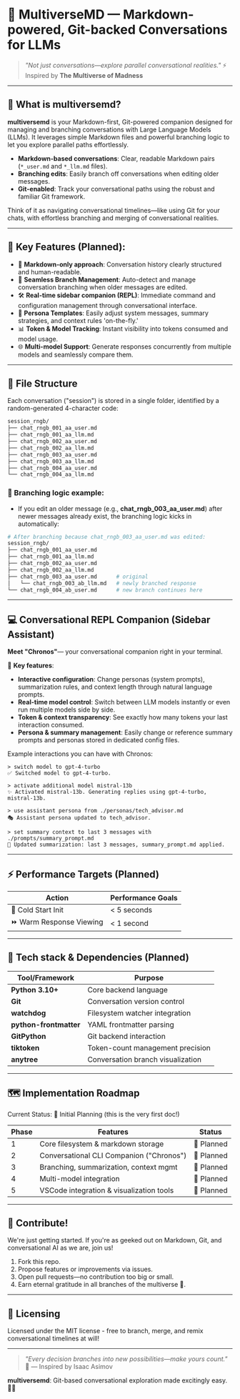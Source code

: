 # 🌌 **MultiverseMD** — Markdown-powered, Git-backed Conversations for LLMs

> _"Not just conversations—explore parallel conversational realities."_ ⚡ Inspired by **The Multiverse of Madness**

---

## 🚀 What is **multiversemd**?

**multiversemd** is your Markdown-first, Git-powered companion designed for managing and branching conversations with Large Language Models (LLMs). It leverages simple Markdown files and powerful branching logic to let you explore parallel paths effortlessly.

- **Markdown-based conversations**: Clear, readable Markdown pairs (`*_user.md` and `*_llm.md` files).
- **Branching edits**: Easily branch off conversations when editing older messages.
- **Git-enabled**: Track your conversational paths using the robust and familiar Git framework.

Think of it as navigating conversational timelines—like using Git for your chats, with effortless branching and merging of conversational realities.

---

## 🌟 Key Features (Planned):

- 📑 **Markdown-only approach**: Conversation history clearly structured and human-readable.
- 🔀 **Seamless Branch Management**: Auto-detect and manage conversation branching when older messages are edited.
- 🛠 **Real-time sidebar companion (REPL)**: Immediate command and configuration management through conversational interface.
- 🚦 **Persona Templates**: Easily adjust system messages, summary strategies, and context rules 'on-the-fly.'
- 📊 **Token & Model Tracking**: Instant visibility into tokens consumed and model usage.
- 🌐 **Multi-model Support**: Generate responses concurrently from multiple models and seamlessly compare them.

---

## 📂 File Structure

Each conversation ("session") is stored in a single folder, identified by a random-generated 4-character code:

```bash
session_rngb/
├── chat_rngb_001_aa_user.md
├── chat_rngb_001_aa_llm.md
├── chat_rngb_002_aa_user.md
├── chat_rngb_002_aa_llm.md
├── chat_rngb_003_aa_user.md
├── chat_rngb_003_aa_llm.md
├── chat_rngb_004_aa_user.md
└── chat_rngb_004_aa_llm.md
```

### 🔀 Branching logic example:

- If you edit an older message (e.g., **chat_rngb_003_aa_user.md**) after newer messages already exist, the branching logic kicks in automatically:
```bash
# After branching because chat_rngb_003_aa_user.md was edited:
session_rngb/
├── chat_rngb_001_aa_user.md
├── chat_rngb_001_aa_llm.md
├── chat_rngb_002_aa_user.md
├── chat_rngb_002_aa_llm.md
├── chat_rngb_003_aa_user.md      # original
│   └── chat_rngb_003_ab_llm.md   # newly branched response
└── chat_rngb_004_ab_user.md      # new branch continues here
```

---

## 💻 Conversational REPL Companion (Sidebar Assistant)

**Meet "Chronos"**— your conversational companion right in your terminal.

🔮 **Key features**:
- **Interactive configuration**: Change personas (system prompts), summarization rules, and context length through natural language prompts.
- **Real-time model control**: Switch between LLM models instantly or even run multiple models side by side.
- **Token & context transparency**: See exactly how many tokens your last interaction consumed.
- **Persona & summary management**: Easily change or reference summary prompts and personas stored in dedicated config files.

Example interactions you can have with Chronos:

```plaintext
> switch model to gpt-4-turbo
✅ Switched model to gpt-4-turbo.

> activate additional model mistral-13b
✨ Activated mistral-13b. Generating replies using gpt-4-turbo, mistral-13b.

> use assistant persona from ./personas/tech_advisor.md
🎭 Assistant persona updated to tech_advisor.

> set summary context to last 3 messages with ./prompts/summary_prompt.md
📝 Updated summarization: last 3 messages, summary_prompt.md applied.
```

---

## ⚡ Performance Targets (Planned)

| Action                          | Performance Goals |
|---------------------------------|-------------------|
| 🚀 Cold Start Init              | < 5 seconds       |
| ⏩ Warm Response Viewing         | < 1 second        |

---

## 🧰 Tech stack & Dependencies (Planned)

| Tool/Framework    | Purpose                            |
|-------------------|------------------------------------|
| **Python 3.10+**  | Core backend language              |
| **Git**           | Conversation version control       |
| **watchdog**      | Filesystem watcher integration     |
| **python-frontmatter** | YAML frontmatter parsing      |
| **GitPython**     | Git backend interaction            |
| **tiktoken**      | Token-count management precision   |
| **anytree**       | Conversation branch visualization  |

---

## 🗺 Implementation Roadmap 

Current Status: 🚧 Initial Planning (this is the very first doc!)

| Phase | Features                                 | Status       |
|-------|------------------------------------------|--------------|
| 1     | Core filesystem & markdown storage       | 📝 Planned   |
| 2     | Conversational CLI Companion ("Chronos") | 📝 Planned   |
| 3     | Branching, summarization, context mgmt   | 📝 Planned   |
| 4     | Multi-model integration                  | 📝 Planned   |
| 5     | VSCode integration & visualization tools | 📝 Planned   |

---

## 🍻 Contribute!

We're just getting started. If you're as geeked out on Markdown, Git, and conversational AI as we are, join us!

1. Fork this repo.
2. Propose features or improvements via issues.
3. Open pull requests—no contribution too big or small.  
4. Earn eternal gratitude in all branches of the multiverse 🙌.

---

## 📖 Licensing

Licensed under the MIT license - free to branch, merge, and remix conversational timelines at will!

---

> _"Every decision branches into new possibilities—make yours count."_ 🌟 — Inspired by Isaac Asimov

**multiversemd**: Git-based conversational exploration made excitingly easy. 🌌✨